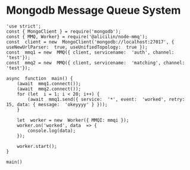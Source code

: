 # Mongodb Message Queue System

    'use strict';
	const { MongoClient } = require('mongodb');
	const { MMQ, Worker} = require('@alicilin/node-mmq');
	const  client = new  MongoClient('mongodb://localhost:27017', { useNewUrlParser:  true, useUnifiedTopology:  true });
	const  mmq1 = new  MMQ({ client, servicename:  'auth', channel:  'test'});
	const  mmq2 = new  MMQ({ client, servicename:  'matching', channel:  'test'});
	
	async  function  main() {
		(await  mmq1.connect());
		(await  mmq2.connect());
		for (let  i = 1; i < 20; i++) {
			(await  mmq1.send({ service:  '*', event:  'worked', retry:  15, data: { message:  'okeyyyy' } }));
		}
		
		let  worker = new  Worker({ MMQI: mmqi });
		worker.on('worked', data  => {
			console.log(data);
		});
	
		worker.start();
	}
	
	main()
```